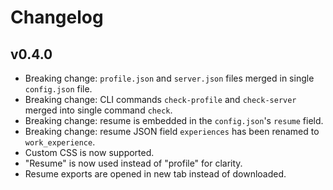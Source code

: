 # Changelog

## v0.4.0

- Breaking change: `profile.json` and `server.json` files merged in single `config.json` file.
- Breaking change: CLI commands `check-profile` and `check-server` merged into single command `check`.
- Breaking change: resume is embedded in the `config.json`'s `resume` field.
- Breaking change: resume JSON field `experiences` has been renamed to `work_experience`.
- Custom CSS is now supported.
- "Resume" is now used instead of "profile" for clarity.
- Resume exports are opened in new tab instead of downloaded.
